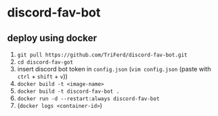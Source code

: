# discord-fav-bot

## deploy using docker

1. `git pull https://github.com/TriFerd/discord-fav-bot.git`
2. `cd discord-fav-got`
3. insert discord bot token in `config.json` (`vim config.json` (paste with `ctrl` + `shift` + `v`))
4. `docker build -t <image-name>`
5. `docker build -t discord-fav-bot .`
6. `docker run -d --restart:always discord-fav-bot`
7. (`docker logs <container-id>`)
